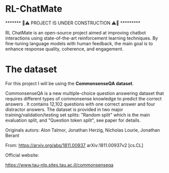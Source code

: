 # RL-ChatMate

******* 🚧⚠️ PROJECT IS UNDER CONSTRUCTION ⚠️🚧 *********

RL ChatMate is an open-source project aimed at improving chatbot interactions using state-of-the-art reinforcement learning techniques. By fine-tuning language models with human feedback, the main goal is to enhance response quality, coherence, and engagement.

# The dataset

For this project I will be using the **CommonsenseQA dataset**.

CommonsenseQA is a new multiple-choice question answering dataset that requires different types of commonsense knowledge to predict the correct answers . It contains 12,102 questions with one correct answer and four distractor answers.  The dataset is provided in two major training/validation/testing set splits: "Random split" which is the main evaluation split, and "Question token split", see paper for details.

Originals autors: 
Alon Talmor, Jonathan Herzig, Nicholas Lourie, Jonathan Berant 

From: https://arxiv.org/abs/1811.00937
arXiv:1811.00937v2 [cs.CL]

Official website:

https://www.tau-nlp.sites.tau.ac.il/commonsenseqa
